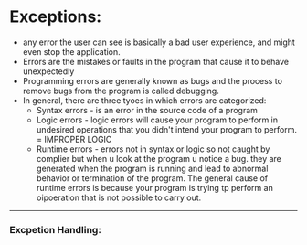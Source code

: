 # Exceptions:
- any error the user can see is basically a bad user experience, and might even stop the application.
- Errors are the mistakes or faults in the program that cause it to behave unexpectedly
- Programming errors are generally known as bugs and the process to remove bugs from the program is called debugging.
- In general, there are three tyoes in which errors are categorized:
    * Syntax errors - is an error in the 
        source code of a program 
    * Logic errors - logic errors will cause your program to perform in undesired operations that you didn't intend your program to perform. = IMPROPER LOGIC 
    * Runtime errors - errors not in syntax or logic so not caught by complier but when u look at the program u notice a bug. they are generated when the program is running and lead to abnormal behavior or termination of the program. The general cause of runtime errors is because your program is trying tp perform an oipoeration that is not possible to carry out.
***   
### Excpetion Handling:
